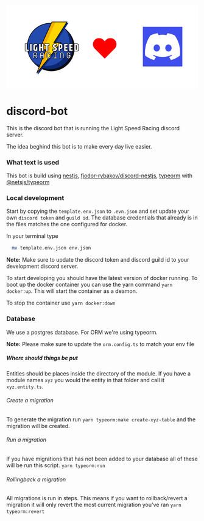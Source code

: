 ![Light Speed Racing loved Discord](./docs/light-speed-racing-loves-discord.png)

# discord-bot
This is the discord bot that is running the Light Speed Racing discord server.

The idea beghind this bot is to make every day live easier.

### What text is used
This bot is build using [nestjs](https://nestjs.com/), [fjodor-rybakov/discord-nestjs](https://github.com/fjodor-rybakov/discord-nestjs), [typeorm](https://typeorm.io/) with [@netsjs/typeorm](https://docs.nestjs.com/techniques/database)

### Local development
Start by copying the `template.env.json` to `.evn.json` and set update your own `discord token` and `guild id`. The database credentials that already is in the files matches the one configured for docker.

In your terminal type
```sh
  mv template.env.json env.json
```
**Note:** Make sure to update the discord token and discord guild id to your development discord server.

To start developing you should have the latest version of docker running. To boot up the docker container you can use the yarn command `yarn docker:up`. This will start the container as a deamon.

To stop the container use `yarn docker:down`

### Database
We use a postgres database. For ORM we're using typeorm.

**Note:** Please make sure to update the `orm.config.ts` to match your env file

##### Where should things be put
Entities should be places inside the directory of the module. If you have a module names `xyz` you would the entity in that folder and call it `xyz.entity.ts`.

###### Create a migration
To generate the migration run `yarn typeorm:make create-xyz-table` and the migration will be created.

###### Run a migration
If you have migrations that has not been added to your database all of these will be run this script.
`yarn typeorm:run`

###### Rollingback a migration
All migrations is run in steps. This means if you want to rollback/revert a migration it will only revert the most current migration you've ran
`yarn typeorm:revert`


